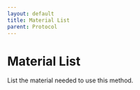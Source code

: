 ```yaml
---
layout: default
title: Material List
parent: Protocol
---
```

# Material List

List the material needed to use this method.